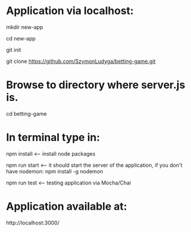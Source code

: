 # Application via localhost:

mkdir new-app

cd new-app

git init

git clone https://github.com/SzymonLudyga/betting-game.git

# Browse to directory where server.js is.

cd betting-game

# In terminal type in:

npm install <-- install node packages

npm run start <-- it should start the server of the application, if you don't have nodemon: npm install -g nodemon

npm run test <-- testing application via Mocha/Chai

# Application available at:

http://localhost:3000/
